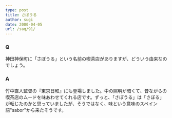 ```yaml
---
type: post
title: さぼうる
author: sugi
date: 2000-04-05
url: /saq/91/
---
```

### Q 

神田神保町に「さぼうる」という名前の喫茶店がありますが、どういう由来なのでしょう。

### A 

竹中直人監督の『東京日和』にも登場しました。中の照明が暗くて、昔ながらの喫茶店のムードを味あわせてくれる店です。ずっと、「さぼうる」は「さぼる」が転じたのかと思っていましたが、そうではなく、味という意味のスペイン語"sabor"から来たそうです。
